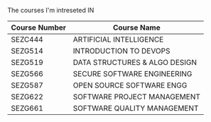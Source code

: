 The courses I'm intreseted IN

| Course Number	| Course Name                   |
| ------------- | ----------------------------- |
| SEZC444	      | ARTIFICIAL INTELLIGENCE       |
| SEZG514	      | INTRODUCTION TO DEVOPS        |
| SEZG519	      | DATA STRUCTURES & ALGO DESIGN |
| SEZG566		    | SECURE SOFTWARE ENGINEERING   |
| SEZG587		    | OPEN SOURCE SOFTWARE ENGG     |
| SEZG622	      | SOFTWARE PROJECT MANAGEMENT   |
| SEZG661      	| SOFTWARE QUALITY MANAGEMENT   |
